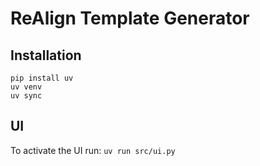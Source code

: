 # ReAlign Template Generator

## Installation

```setup
pip install uv
uv venv
uv sync
```

## UI

To activate the UI run: `uv run src/ui.py`